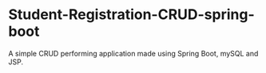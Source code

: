 # Student-Registration-CRUD-spring-boot
A simple CRUD performing application made using Spring Boot, mySQL and JSP.
